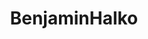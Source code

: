 ---
title: BenjaminHalko
github: https://github.com/BenjaminHalko
mode: dark
transition: 1s
score: 90.7
archetype:
- Game
- Dynamic
- Stats and Metrics
- Github Actions
- Editor’s Choice
---